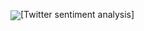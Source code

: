 <img align='center' src='https://franchiseindia.s3.ap-south-1.amazonaws.com/uploads/franchisor/mahindra-first-choice-services_1.png'/>[Twitter sentiment analysis]
